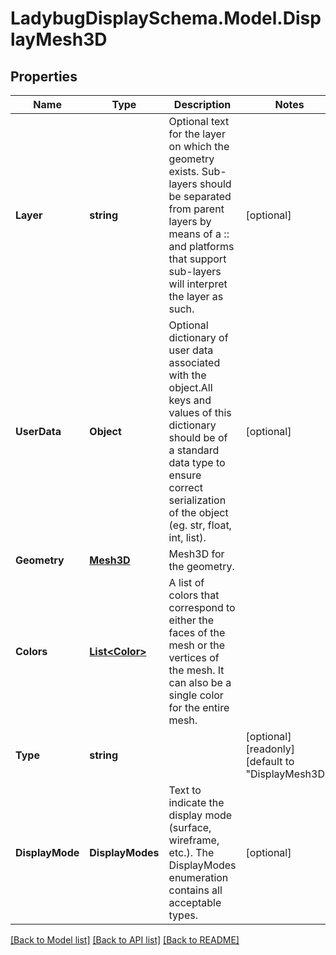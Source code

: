 
# LadybugDisplaySchema.Model.DisplayMesh3D

## Properties

Name | Type | Description | Notes
------------ | ------------- | ------------- | -------------
**Layer** | **string** | Optional text for the layer on which the geometry exists. Sub-layers should be separated from parent layers by means of a :: and platforms that support sub-layers will interpret the layer as such. | [optional] 
**UserData** | **Object** | Optional dictionary of user data associated with the object.All keys and values of this dictionary should be of a standard data type to ensure correct serialization of the object (eg. str, float, int, list). | [optional] 
**Geometry** | [**Mesh3D**](Mesh3D.md) | Mesh3D for the geometry. | 
**Colors** | [**List&lt;Color&gt;**](Color.md) | A list of colors that correspond to either the faces of the mesh or the vertices of the mesh. It can also be a single color for the entire mesh. | 
**Type** | **string** |  | [optional] [readonly] [default to "DisplayMesh3D"]
**DisplayMode** | **DisplayModes** | Text to indicate the display mode (surface, wireframe, etc.). The DisplayModes enumeration contains all acceptable types. | [optional] 

[[Back to Model list]](../README.md#documentation-for-models)
[[Back to API list]](../README.md#documentation-for-api-endpoints)
[[Back to README]](../README.md)


